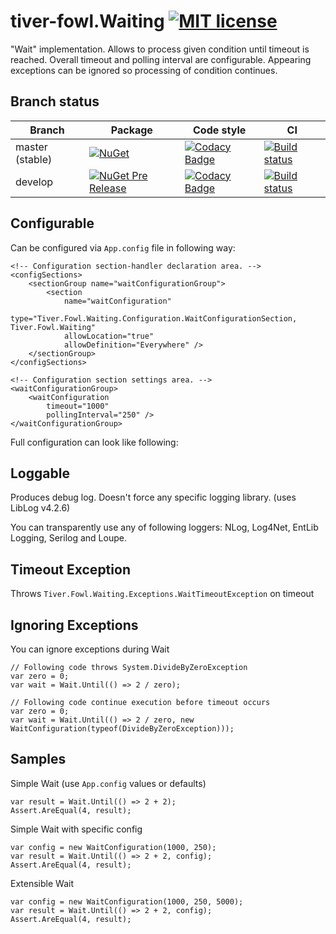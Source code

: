 # tiver-fowl.Waiting  [![MIT license](https://img.shields.io/badge/license-MIT-blue.svg)](https://raw.githubusercontent.com/MrHant/tiver-fowl/master/LICENSE)

"Wait" implementation.
Allows to process given condition until timeout is reached.
Overall timeout and polling interval are configurable.
Appearing exceptions can be ignored so processing of condition continues.

## Branch status

Branch | Package | Code style | CI
------ | ------- | ---------- | --
master (stable) | [![NuGet](https://img.shields.io/nuget/v/Tiver.Fowl.Waiting.svg)](https://www.nuget.org/packages/Tiver.Fowl.Waiting/) | [![Codacy Badge](https://api.codacy.com/project/badge/Grade/d62b7b7abc9d4aa9b5f3304b9e0f6af4?branch=master)](https://www.codacy.com/app/mr.hant/tiver-fowl.Waiting?utm_source=github.com&amp;utm_medium=referral&amp;utm_content=MrHant/tiver-fowl.Waiting&amp;utm_campaign=Badge_Grade) | [![Build status](https://ci.appveyor.com/api/projects/status/eem0vm70l9o185qv/branch/master?svg=true)](https://ci.appveyor.com/project/MrHant/tiver-fowl-waiting/branch/master)
develop | [![NuGet Pre Release](https://img.shields.io/nuget/vpre/Tiver.Fowl.Waiting.svg)](https://www.nuget.org/packages/Tiver.Fowl.Waiting) | [![Codacy Badge](https://api.codacy.com/project/badge/Grade/d62b7b7abc9d4aa9b5f3304b9e0f6af4?branch=develop)](https://www.codacy.com/app/mr.hant/tiver-fowl.Waiting?utm_source=github.com&amp;utm_medium=referral&amp;utm_content=MrHant/tiver-fowl.Waiting&amp;utm_campaign=Badge_Grade) | [![Build status](https://ci.appveyor.com/api/projects/status/eem0vm70l9o185qv/branch/develop?svg=true)](https://ci.appveyor.com/project/MrHant/tiver-fowl-waiting/branch/develop)

## Configurable

Can be configured via `App.config` file in following way:

    <!-- Configuration section-handler declaration area. -->
    <configSections>
        <sectionGroup name="waitConfigurationGroup">
            <section
                name="waitConfiguration"
                type="Tiver.Fowl.Waiting.Configuration.WaitConfigurationSection, Tiver.Fowl.Waiting"
                allowLocation="true"
                allowDefinition="Everywhere" />
        </sectionGroup>
    </configSections>

    <!-- Configuration section settings area. -->
    <waitConfigurationGroup>
        <waitConfiguration
            timeout="1000"
            pollingInterval="250" />
    </waitConfigurationGroup>


Full configuration can look like following:
    <fullWaitConfiguration
        timeout="5000"
        pollingInterval="250"
        extendOnTimeout="true"
        extendedTimeout="15000" >
        <IgnoredExceptions>
            <Exception type="System.ArgumentException" />
            <Exception type="NUnit.Framework.AssertionException, NUnit.Framework" />
        </IgnoredExceptions>
    </fullWaitConfiguration>

## Loggable

Produces debug log. Doesn't force any specific logging library. (uses LibLog v4.2.6)

You can transparently use any of following loggers:  NLog, Log4Net, EntLib Logging, Serilog and Loupe.

## Timeout Exception

Throws `Tiver.Fowl.Waiting.Exceptions.WaitTimeoutException` on timeout

## Ignoring  Exceptions

You can ignore exceptions during Wait

    // Following code throws System.DivideByZeroException
    var zero = 0;
    var wait = Wait.Until(() => 2 / zero);

    // Following code continue execution before timeout occurs
    var zero = 0;
    var wait = Wait.Until(() => 2 / zero, new WaitConfiguration(typeof(DivideByZeroException)));

## Samples

Simple Wait (use `App.config` values or defaults)

    var result = Wait.Until(() => 2 + 2);
    Assert.AreEqual(4, result);

Simple Wait with specific config

    var config = new WaitConfiguration(1000, 250);
    var result = Wait.Until(() => 2 + 2, config);
    Assert.AreEqual(4, result);

Extensible Wait

    var config = new WaitConfiguration(1000, 250, 5000);
    var result = Wait.Until(() => 2 + 2, config);
    Assert.AreEqual(4, result);
